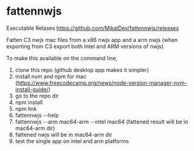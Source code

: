 # fattennwjs
Executable Relases
https://github.com/MikalDev/fattennwjs/releases

 Fatten C3 nwjs mac files from a x86 nwjs app and a arm nwjs (when exporting from C3 export both Intel and ARM versions of nwjs)

 To make this available on the command line,
 
 1. clone this repo (github desktop app makes it simpler)
 2. install nvm and npm for mac (https://www.freecodecamp.org/news/node-version-manager-nvm-install-guide/)
 3. go to the repo dir
 4. npm install
 5. npm link
 6. fattennwjs --help
 7. fattennwjs --arm mac64-arm --intel mac64 (fattened result will be in mac64-arm dir)
 8. fattened nwjs will be in mac64-arm dir
 9. test the single app on intel and arm platforms

 
